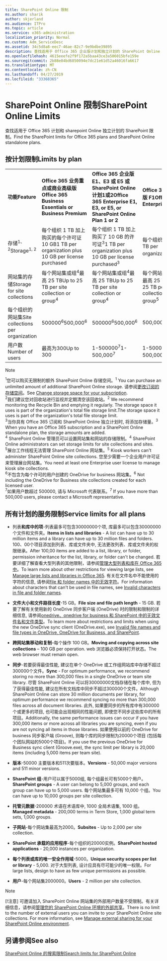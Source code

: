 ```yaml
---
title: SharePoint Online 限制
ms.author: sharik
author: skjerland
ms.audience: ITPro
ms.topic: article
ms.service: o365-administration
localization_priority: Normal
ms.custom: Adm_ServiceDesc
ms.assetid: 34c5d8a8-eec7-46ae-82c7-9e9bdbe39895
description: 查找适用于 Office 365 企业版计划和独立计划的 SharePoint Online 限制。
ms.openlocfilehash: 4615eeefe2f9f172a5baa43ce3a506015bfe159e
ms.sourcegitcommit: 2b88e04bd6850094e7dc21e61d52a46016fa6617
ms.translationtype: MT
ms.contentlocale: zh-CN
ms.lasthandoff: 04/27/2019
ms.locfileid: "33368365"
---
```

# <a name="sharepoint-online-limits"></a><span data-ttu-id="29072-103">SharePoint Online 限制</span><span class="sxs-lookup"><span data-stu-id="29072-103">SharePoint Online Limits</span></span>

<span data-ttu-id="29072-104">查找适用于 Office 365 计划和 sharepoint Online 独立计划的 SharePoint 限制。</span><span class="sxs-lookup"><span data-stu-id="29072-104">Find the SharePoint limits for Office 365 plans and SharePoint Online standalone plans.</span></span>
  
## <a name="limits-by-plan"></a><span data-ttu-id="29072-105">按计划限制</span><span class="sxs-lookup"><span data-stu-id="29072-105">Limits by plan</span></span>

|||||
|:-----|:-----|:-----|:-----|
|<span data-ttu-id="29072-106">**功能**</span><span class="sxs-lookup"><span data-stu-id="29072-106">**Feature**</span></span> <br/> |<span data-ttu-id="29072-107">**Office 365 业务重点或商业高级版**</span><span class="sxs-lookup"><span data-stu-id="29072-107">**Office 365 Business Essentials or Business Premium**</span></span> <br/> |<span data-ttu-id="29072-108">**Office 365 企业版 E1、E3 或 E5 或 SharePoint Online 计划1或2**</span><span class="sxs-lookup"><span data-stu-id="29072-108">**Office 365 Enterprise E1, E3, or E5, or SharePoint Online Plan 1 or 2**</span></span> <br/> | <span data-ttu-id="29072-109">**Office 365 企业版 F1**</span><span class="sxs-lookup"><span data-stu-id="29072-109">**Office 365 Enterprise F1**</span></span> <br/> |
|<span data-ttu-id="29072-110">存储<sup>1、2</sup></span><span class="sxs-lookup"><span data-stu-id="29072-110">Storage<sup>1, 2</sup></span></span> <br/> |<span data-ttu-id="29072-111">每个组织 1 TB 加上购买的每个许可证 10 GB</span><span class="sxs-lookup"><span data-stu-id="29072-111">1 TB per organization plus 10 GB per license purchased</span></span>  <br/> |<span data-ttu-id="29072-112">每个组织 1 TB 加上购买了 10 GB 的许可证<sup>3</sup></span><span class="sxs-lookup"><span data-stu-id="29072-112">1 TB per organization plus 10 GB per license purchased<sup>3</sup></span></span> <br/> |<span data-ttu-id="29072-113">每个组织 1 TB <sup>3</sup></span><span class="sxs-lookup"><span data-stu-id="29072-113">1 TB per organization <sup>3</sup></span></span> <br/> |
|<span data-ttu-id="29072-114">网站集的存储</span><span class="sxs-lookup"><span data-stu-id="29072-114">Storage for site collections</span></span>  <br/> |<span data-ttu-id="29072-115">每个网站集或组<sup>4</sup>最高 25 TB</span><span class="sxs-lookup"><span data-stu-id="29072-115">Up to 25 TB per site collection or group<sup>4</sup></span></span> <br/> |<span data-ttu-id="29072-116">每个网站集或组<sup>4</sup>最高 25 TB</span><span class="sxs-lookup"><span data-stu-id="29072-116">Up to 25 TB per site collection or group<sup>4</sup></span></span> <br/> |<span data-ttu-id="29072-117">每个网站集或组<sup>5</sup>最高 25 TB</span><span class="sxs-lookup"><span data-stu-id="29072-117">Up to 25 TB per site collection or group<sup>5</sup></span></span> <br/> |
|<span data-ttu-id="29072-118">每个组织的网站集</span><span class="sxs-lookup"><span data-stu-id="29072-118">Site collections per organization</span></span>  <br/> |<span data-ttu-id="29072-119">500000<sup>6</sup></span><span class="sxs-lookup"><span data-stu-id="29072-119">500,000<sup>6</sup></span></span> <br/> |<span data-ttu-id="29072-120">500000<sup>6</sup></span><span class="sxs-lookup"><span data-stu-id="29072-120">500,000<sup>6</sup></span></span> <br/> |<span data-ttu-id="29072-121">500,000</span><span class="sxs-lookup"><span data-stu-id="29072-121">500,000</span></span><br/> |
|<span data-ttu-id="29072-122">用户数</span><span class="sxs-lookup"><span data-stu-id="29072-122">Number of users</span></span>  <br/> |<span data-ttu-id="29072-123">最高为300</span><span class="sxs-lookup"><span data-stu-id="29072-123">Up to 300</span></span>  <br/> |<span data-ttu-id="29072-124">1-500000<sup>7</sup></span><span class="sxs-lookup"><span data-stu-id="29072-124">1- 500,000<sup>7</sup></span></span> <br/> |<span data-ttu-id="29072-125">1-500000<sup>7</sup></span><span class="sxs-lookup"><span data-stu-id="29072-125">1- 500,000<sup>7</sup></span></span> <br/> |
   
> [!NOTE]
> <span data-ttu-id="29072-126"><sup>1</sup>您可以购买无限制的额外 SharePoint Online 存储空间。</span><span class="sxs-lookup"><span data-stu-id="29072-126"><sup>1</sup> You can purchase an unlimited amount of additional SharePoint Online storage.</span></span> <span data-ttu-id="29072-127">请参阅[更改订阅的存储空间](https://support.office.com/article/96EA3533-DE64-4B01-839A-C560875A662C)。</span><span class="sxs-lookup"><span data-stu-id="29072-127">See [Change storage space for your subscription](https://support.office.com/article/96EA3533-DE64-4B01-839A-C560875A662C).</span></span> 
<br/><span data-ttu-id="29072-128"><sup>2</sup>我们建议您对回收站进行监视并定期清空该回收站。</span><span class="sxs-lookup"><span data-stu-id="29072-128"><sup>2</sup> We recommend monitoring the Recycle Bin and emptying it regularly.</span></span> <span data-ttu-id="29072-129">The storage space it uses is part of the organization's total file storage limit.</span><span class="sxs-lookup"><span data-stu-id="29072-129">The storage space it uses is part of the organization's total file storage limit.</span></span> 
<br/> <span data-ttu-id="29072-130"><sup>3</sup>当你具有 Office 365 订阅和 SharePoint Online 独立计划时, 将添加存储量。</span><span class="sxs-lookup"><span data-stu-id="29072-130"><sup>3</sup> When you have an Office 365 subscription and a SharePoint Online standalone plan, the storage amounts are added.</span></span> 
<br/><span data-ttu-id="29072-131"><sup>4</sup> SharePoint Online 管理员可以设置网站集和网站的存储限制。</span><span class="sxs-lookup"><span data-stu-id="29072-131"><sup>4</sup> SharePoint Online administrators can set storage limits for site collections and sites.</span></span>
<br/> <span data-ttu-id="29072-132"><sup>5</sup>展台工作线程无法管理 SharePoint Online 网站集。</span><span class="sxs-lookup"><span data-stu-id="29072-132"><sup>5</sup> Kiosk workers can't administer SharePoint Online site collections.</span></span> <span data-ttu-id="29072-133">您至少需要一个企业用户许可证来管理展台网站集。</span><span class="sxs-lookup"><span data-stu-id="29072-133">You need at least one Enterprise user license to manage kiosk site collections.</span></span> 
<br/> <span data-ttu-id="29072-134"><sup>6</sup>不包含为每个许可的用户创建的 OneDrive for business 网站集。</span><span class="sxs-lookup"><span data-stu-id="29072-134"><sup>6</sup> Not including the OneDrive for Business site collections created for each licensed user.</span></span> 
<br/><span data-ttu-id="29072-135"><sup>7</sup>如果用户数超过 500000, 请与 Microsoft 代表联系。</span><span class="sxs-lookup"><span data-stu-id="29072-135"><sup>7</sup> If you have more than 500,000 users, please contact a Microsoft representative.</span></span> 
  

  
## <a name="service-limits-for-all-plans"></a><span data-ttu-id="29072-136">所有计划的服务限制</span><span class="sxs-lookup"><span data-stu-id="29072-136">Service limits for all plans</span></span>

- <span data-ttu-id="29072-137">列表**和库中的项**-列表最多可包含30000000个项, 库最多可以包含30000000个文件和文件夹。</span><span class="sxs-lookup"><span data-stu-id="29072-137">**Items in lists and libraries** - A list can have up to 30 million items and a library can have up to 30 million files and folders.</span></span> <span data-ttu-id="29072-138">100、00个项目添加到列表、库或文件夹中, 无法更改列表、库或文件夹的权限继承。</span><span class="sxs-lookup"><span data-stu-id="29072-138">After 100,00 items are added to a list, library, or folder, permission inheritance for the list, library, or folder can't be changed.</span></span> <span data-ttu-id="29072-139">若要详细了解查看大型列表的其他限制，请参阅[管理大型列表和库在 Office 365 中](https://support.office.com/article/b4038448-ec0e-49b7-b853-679d3d8fb784)。</span><span class="sxs-lookup"><span data-stu-id="29072-139">To learn more about other restrictions for viewing large lists, see [Manage large lists and libraries in Office 365](https://support.office.com/article/b4038448-ec0e-49b7-b853-679d3d8fb784).</span></span> <span data-ttu-id="29072-140">有关在文件名中不能使用的字符的信息, 请参阅[file 和 folder names 中的无效字符](https://support.office.com/article/64883a5d-228e-48f5-b3d2-eb39e07630fa)。</span><span class="sxs-lookup"><span data-stu-id="29072-140">For information about characters that can't be used in file names, see [Invalid characters in file and folder names](https://support.office.com/article/64883a5d-228e-48f5-b3d2-eb39e07630fa).</span></span>

- <span data-ttu-id="29072-141">**文件大小和文件路径长度**-15 GB。</span><span class="sxs-lookup"><span data-stu-id="29072-141">**File size and file path length** - 15 GB.</span></span> <span data-ttu-id="29072-142">若要了解有关使用新的 OneDrive 同步客户端 (OneDrive) 时的限制和限制的详细信息, 请参阅[onedrive、onedrive for business 和 SharePoint 中的无效文件名和文件类型](https://support.office.com/article/64883a5d-228e-48f5-b3d2-eb39e07630fa)。</span><span class="sxs-lookup"><span data-stu-id="29072-142">To learn more about restrictions and limits when using the new OneDrive sync client (OneDrive.exe), see [Invalid file names and file types in OneDrive, OneDrive for Business, and SharePoint](https://support.office.com/article/64883a5d-228e-48f5-b3d2-eb39e07630fa).</span></span>

- <span data-ttu-id="29072-143">**跨网站集移动和复制**–每个操作 100 GB。</span><span class="sxs-lookup"><span data-stu-id="29072-143">**Moving and copying across site collections** – 100 GB per operation.</span></span> <span data-ttu-id="29072-144">web 浏览器必须保持打开状态。</span><span class="sxs-lookup"><span data-stu-id="29072-144">The web browser must remain open.</span></span>

- <span data-ttu-id="29072-145">**同步**-若要获得最佳性能, 建议在单个 OneDrive 或工作组网站库中存储不超过300000个文件。</span><span class="sxs-lookup"><span data-stu-id="29072-145">**Sync** - For optimum performance, we recommend storing no more than 300,000 files in a single OneDrive or team site library.</span></span> <span data-ttu-id="29072-146">尽管 SharePoint Online 可以将30000000文档存储在每个库中, 但为了获得最佳性能, 建议在所有文档库中同步不超过300000个文件。</span><span class="sxs-lookup"><span data-stu-id="29072-146">Although SharePoint Online can store 30 million documents per library, for optimum performance we recommend syncing no more than 300,000 files across all document libraries.</span></span> <span data-ttu-id="29072-147">此外, 如果要同步的所有库中有300000个或更多的项目, 也可能会出现相同的性能问题, 即使您不同步这些库中的所有项目。</span><span class="sxs-lookup"><span data-stu-id="29072-147">Additionally, the same performance issues can occur if you have 300,000 items or more across all libraries you are syncing, even if you are not syncing all items in those libraries.</span></span> <span data-ttu-id="29072-148">如果使用以前的 OneDrive for business 同步客户端 (Groove), 则每个库的同步限制为20000个项目 (包括每个团队网站的5000个项目)。</span><span class="sxs-lookup"><span data-stu-id="29072-148">If you use the previous OneDrive for Business sync client (Groove.exe), the sync limit per library is 20,000 items (including 5,000 items per team site).</span></span>

- <span data-ttu-id="29072-149">**版本**-50000 主要版本和511次要版本。</span><span class="sxs-lookup"><span data-stu-id="29072-149">**Versions** - 50,000 major versions and 511 minor versions.</span></span>

- <span data-ttu-id="29072-150">**SharePoint 组**-用户可以属于5000组, 每个组最长可有5000个用户。</span><span class="sxs-lookup"><span data-stu-id="29072-150">**SharePoint groups** - A user can belong to 5,000 groups, and each group can have up to 5,000 users.</span></span> <span data-ttu-id="29072-151">每个网站集最多可有 10,000 个组。</span><span class="sxs-lookup"><span data-stu-id="29072-151">You can have up to 10,000 groups per site collection.</span></span>

- <span data-ttu-id="29072-152">**托管元数据**-200000 术语在术语库中, 1000 全局术语集, 1000 组。</span><span class="sxs-lookup"><span data-stu-id="29072-152">**Managed metadata** - 200,000 terms in Term Store, 1,000 global term sets, 1,000 groups.</span></span>

- <span data-ttu-id="29072-153">**子网站**-每个网站集最高为2000。</span><span class="sxs-lookup"><span data-stu-id="29072-153">**Subsites** - Up to 2,000 per site collection.</span></span>

- <span data-ttu-id="29072-154">**SharePoint 承载的应用程序**-每个组织的20000实例。</span><span class="sxs-lookup"><span data-stu-id="29072-154">**SharePoint hosted applications** - 20,000 instances per organization.</span></span>

- <span data-ttu-id="29072-155">**每个列表或库的唯一安全作用域**-5000。</span><span class="sxs-lookup"><span data-stu-id="29072-155">**Unique security scopes per list or library** - 5,000.</span></span> <span data-ttu-id="29072-156">对于大型列表, 设计应具有尽可能少的唯一权限。</span><span class="sxs-lookup"><span data-stu-id="29072-156">For large lists, design to have as few unique permissions as possible.</span></span>

- <span data-ttu-id="29072-157">**用户**-每个网站集2000000。</span><span class="sxs-lookup"><span data-stu-id="29072-157">**Users** - 2 million per site collection.</span></span>

> [!NOTE]
> <span data-ttu-id="29072-p113">[!注意] 可邀请加入 SharePoint Online 网站集的外部用户数量不受限制。有关详细信息，请参阅[管理您的 SharePoint Online 环境的外部共享](/sharepoint/external-sharing-overview)。</span><span class="sxs-lookup"><span data-stu-id="29072-p113">There is no limit to the number of external users you can invite to your SharePoint Online site collections. For more information, see [Manage external sharing for your SharePoint Online environment](/sharepoint/external-sharing-overview).</span></span>

## <a name="see-also"></a><span data-ttu-id="29072-160">另请参阅</span><span class="sxs-lookup"><span data-stu-id="29072-160">See also</span></span>

[<span data-ttu-id="29072-161">SharePoint Online 的搜索限制</span><span class="sxs-lookup"><span data-stu-id="29072-161">Search limits for SharePoint Online</span></span>](/sharepoint/search-limits)
